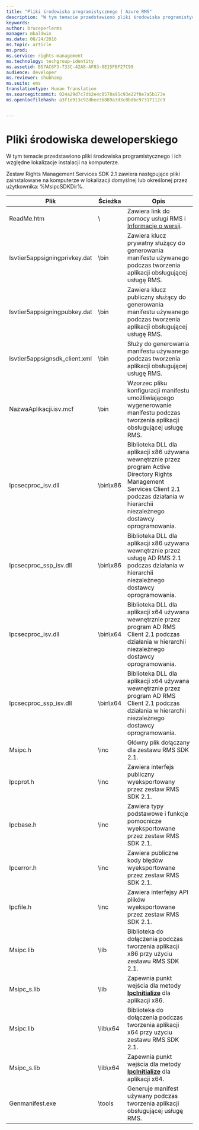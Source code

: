 ```yaml
---
title: "Pliki środowiska programistycznego | Azure RMS"
description: "W tym temacie przedstawiono pliki środowiska programistycznego i ich względne lokalizacje instalacji na komputerze."
keywords: 
author: bruceperlerms
manager: mbaldwin
ms.date: 08/24/2016
ms.topic: article
ms.prod: 
ms.service: rights-management
ms.technology: techgroup-identity
ms.assetid: B57AC6F3-733C-42A8-AF83-0E15FBF27C99
audience: developer
ms.reviewer: shubhamp
ms.suite: ems
translationtype: Human Translation
ms.sourcegitcommit: 024a29d7c7db2e4c0578a95c93e22f8e7a5b173e
ms.openlocfilehash: a3f1e913c92dbee3b889a3d3c0bd6c97317112c9


---
```


# Pliki środowiska deweloperskiego

W tym temacie przedstawiono pliki środowiska programistycznego i ich względne lokalizacje instalacji na komputerze.

Zestaw Rights Management Services SDK 2.1 zawiera następujące pliki zainstalowane na komputerze w lokalizacji domyślnej lub określonej przez użytkownika: %MsipcSDKDir%.

|Plik|Ścieżka|Opis|
|----|----|-----------|
|ReadMe.htm| \ | Zawiera link do pomocy usługi RMS i [Informacje o wersji](release-notes-rtm.md).|
|Isvtier5appsigningprivkey.dat|\bin|Zawiera klucz prywatny służący do generowania manifestu używanego podczas tworzenia aplikacji obsługującej usługę RMS.|
|Isvtier5appsigningpubkey.dat|\bin|Zawiera klucz publiczny służący do generowania manifestu używanego podczas tworzenia aplikacji obsługującej usługę RMS.|
|Isvtier5appsignsdk_client.xml|\bin|Służy do generowania manifestu używanego podczas tworzenia aplikacji obsługującej usługę RMS.|
|NazwaAplikacji.isv.mcf|\bin|Wzorzec pliku konfiguracji manifestu umożliwiającego wygenerowanie manifestu podczas tworzenia aplikacji obsługującej usługę RMS.|
|Ipcsecproc_isv.dll|\bin\x86|Biblioteka DLL dla aplikacji x86 używana wewnętrznie przez program Active Directory Rights Management Services Client 2.1 podczas działania w hierarchii niezależnego dostawcy oprogramowania.|
|Ipcsecproc_ssp_isv.dll|\bin\x86|Biblioteka DLL dla aplikacji x86 używana wewnętrznie przez usługę AD RMS 2.1 podczas działania w hierarchii niezależnego dostawcy oprogramowania.|
|Ipcsecproc_isv.dll|\bin\x64|Biblioteka DLL dla aplikacji x64 używana wewnętrznie przez program AD RMS Client 2.1 podczas działania w hierarchii niezależnego dostawcy oprogramowania.|
|Ipcsecproc_ssp_isv.dll|\bin\x64|Biblioteka DLL dla aplikacji x64 używana wewnętrznie przez program AD RMS Client 2.1 podczas działania w hierarchii niezależnego dostawcy oprogramowania.|
|Msipc.h|\inc|Główny plik dołączany dla zestawu RMS SDK 2.1.|
|Ipcprot.h|\inc|Zawiera interfejs publiczny wyeksportowany przez zestaw RMS SDK 2.1.|
|Ipcbase.h|\inc|Zawiera typy podstawowe i funkcje pomocnicze wyeksportowane przez zestaw RMS SDK 2.1.|
|Ipcerror.h|\inc|Zawiera publiczne kody błędów wyeksportowane przez zestaw RMS SDK 2.1.|
|Ipcfile.h|\inc|Zawiera interfejsy API plików wyeksportowane przez zestaw RMS SDK 2.1.|
|Msipc.lib|\lib|Biblioteka do dołączenia podczas tworzenia aplikacji x86 przy użyciu zestawu RMS SDK 2.1.|
|Msipc_s.lib|\lib|Zapewnia punkt wejścia dla metody [<strong>IpcInitialize</strong>](/rights-management/sdk/2.1/api/win/functions#msipc_ipcinitialize) dla aplikacji x86.|
|Msipc.lib|\lib\x64|Biblioteka do dołączenia podczas tworzenia aplikacji x64 przy użyciu zestawu RMS SDK 2.1.|
|Msipc_s.lib|\lib\x64|Zapewnia punkt wejścia dla metody [<strong>IpcInitialize</strong>](/rights-management/sdk/2.1/api/win/functions#msipc_ipcinitialize) dla aplikacji x64.|
|Genmanifest.exe|\tools|Generuje manifest używany podczas tworzenia aplikacji obsługującej usługę RMS.|
 

 

 



<!--HONumber=Aug16_HO4-->


